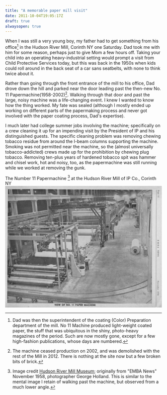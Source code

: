 ```yaml
---
title: "A memorable paper mill visit"
date: 2011-10-04T19:05:17Z
draft: true
alwaysopen: true
---
```

When I was still a very young boy, my father had to get something from his office[^1] in the Hudson River Mill, Corinth NY one Saturday.  Dad took me with him for some reason, perhaps just to give Mom a few hours off.  Taking your child into an operating heavy-industrial setting would prompt a visit from Child Protective Services today, but this was back in the 1950s when kids could roll around in the back seat of a car sans seatbelts, with none to think twice about it.

Rather than going through the front entrance of the mill to his office, Dad drove down the hill and parked near the door leading past the then-new No. 11 Papermachine(1958-2002)[^2].  Walking through that door and past the large, noisy machine was a life-changing event.  I knew I wanted to know how the thing worked.
My fate was sealed (although I mostly ended up working on different parts of the papermaking process and never got involved with the paper coating process, Dad's expertise).

I much later had college summer jobs involving the machine; specifically on a crew cleaning it up for an impending visit by the President of IP and his distinguished guests.  The specific cleaning problem was removing chewing tobacco residue from around the I-beam columns supporting the machine.  Smoking was not permitted near the machine, so the (almost universally tobacco-addicted) crews made up for the prohibition by chewing plug tobacco.  Removing ten-plus years of hardened tobacco spit was hammer and chisel work, hot and noisy, too, as the papermachine was still running while we worked at removing the gunk.




The Number 11 Papermachine [^3] at the Hudson River Mill of IP Co., Corinth NY
![](PM10.jpg?height=600px)
[^1]: Dad was then the superintendent of the coating (Color) Preparation department of the mill.  No 11 Machine produced light-weight coated paper, the stuff that was ubiquitous in the shiny, photo-heavy magazines of the period.  Such are now mostly gone, except for a few high-fashion publications, whose days are numbered.

[^2]: The machine ceased production on 2002, and was demolished with the rest of the Mill in 2012.  There is nothing at the site now but a few broken bits of brick.

[^3]: Image credit [Hudson River Mill Museum](https://www.hudsonrivermillmuseum.org); originally from "EMBA News" November 1958, photographer George Holland. This is similar to the mental image I retain of walking past the machine, but observed from a much lower angle.



